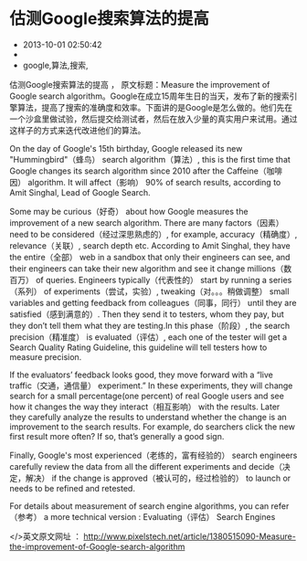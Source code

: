# 估测Google搜索算法的提高
- 2013-10-01 02:50:42
- 
- google,算法,搜索,

<p>估测Google搜索算法的提高 ， 原文标题：Measure the improvement of Google search algorithm。Google在成立15周年生日的当天，发布了新的搜索引擎算法，提高了搜索的准确度和效率。下面讲的是Google是怎么做的。他们先在一个沙盒里做试验，然后提交给测试者，然后在放入少量的真实用户来试用。通过这样子的方式来迭代改进他们的算法。</p>

<p>On the day of Google's 15th birthday, Google released its new "Hummingbird"（蜂鸟） search algorithm（算法）, this is the first time that Google changes its search algorithm since 2010 after the Caffeine（咖啡因） algorithm. It will affect（影响） 90% of search results, according to Amit Singhal, Lead of Google Search.</p>

<p>Some may be curious（好奇） about how Google measures the improvement of a new search algorithm. There are many factors（因素） need to be considered（经过深思熟虑的）, for example, accuracy（精确度）, relevance（关联）, search depth etc. According to Amit Singhal, they have the entire（全部） web in a sandbox that only their engineers can see, and their engineers can take their new algorithm and see it change millions（数百万） of queries. Engineers typically（代表性的） start by running a series（系列） of experiments（尝试，实验）, tweaking（对。。。稍做调整） small variables and getting feedback from colleagues（同事，同行） until they are satisfied（感到满意的）. Then they send it to testers, whom they pay, but they don’t tell them what they are testing.In this phase（阶段）, the search precision（精准度） is evaluated（评估）, each one of the tester will get a Search Quality Rating Guideline, this guideline will tell testers how to measure precision.</p>

<p>If the evaluators’ feedback looks good, they move forward with a “live traffic（交通，通信量） experiment.” In these experiments, they will change search for a small percentage(one percent) of real Google users and see how it changes the way they interact（相互影响） with the results. Later they carefully analyze the results to understand whether the change is an improvement to the search results. For example, do searchers click the new first result more often? If so, that’s generally a good sign.</p>

<p>Finally, Google's most experienced（老练的，富有经验的） search engineers carefully review the data from all the different experiments and decide（决定，解决） if the change is approved（被认可的，经过检验的） to launch or needs to be refined and retested.</p>

<p>For details about measurement of search engine algorithms, you can refer（参考） a more technical version : Evaluating（评估） Search Engines</p>

</>英文原文网址 ： http://www.pixelstech.net/article/1380515090-Measure-the-improvement-of-Google-search-algorithm</p>